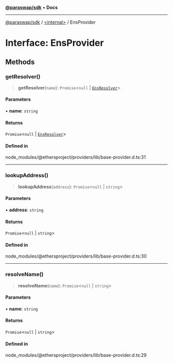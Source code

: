 [**@paraswap/sdk**](../../README.md) • **Docs**

***

[@paraswap/sdk](../../globals.md) / [\<internal\>](../README.md) / EnsProvider

# Interface: EnsProvider

## Methods

### getResolver()

> **getResolver**(`name`): `Promise`\<`null` \| [`EnsResolver`](EnsResolver.md)\>

#### Parameters

• **name**: `string`

#### Returns

`Promise`\<`null` \| [`EnsResolver`](EnsResolver.md)\>

#### Defined in

node\_modules/@ethersproject/providers/lib/base-provider.d.ts:31

***

### lookupAddress()

> **lookupAddress**(`address`): `Promise`\<`null` \| `string`\>

#### Parameters

• **address**: `string`

#### Returns

`Promise`\<`null` \| `string`\>

#### Defined in

node\_modules/@ethersproject/providers/lib/base-provider.d.ts:30

***

### resolveName()

> **resolveName**(`name`): `Promise`\<`null` \| `string`\>

#### Parameters

• **name**: `string`

#### Returns

`Promise`\<`null` \| `string`\>

#### Defined in

node\_modules/@ethersproject/providers/lib/base-provider.d.ts:29

